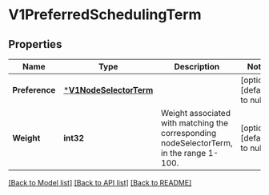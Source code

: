 # V1PreferredSchedulingTerm

## Properties
Name | Type | Description | Notes
------------ | ------------- | ------------- | -------------
**Preference** | [***V1NodeSelectorTerm**](v1.NodeSelectorTerm.md) |  | [optional] [default to null]
**Weight** | **int32** | Weight associated with matching the corresponding nodeSelectorTerm, in the range 1-100. | [optional] [default to null]

[[Back to Model list]](../README.md#documentation-for-models) [[Back to API list]](../README.md#documentation-for-api-endpoints) [[Back to README]](../README.md)

